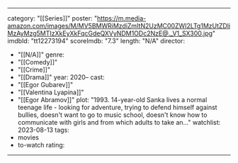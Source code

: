 
---
category: "[[Series]]"
poster: "https://m.media-amazon.com/images/M/MV5BMWRiMzdiZmItN2UzMC00ZWI2LTg1MzUtZDliMzAyMzg5MTIzXkEyXkFqcGdeQXVyNDM1ODc2NzE@._V1_SX300.jpg"
imdbId: "tt12273194"
scoreImdb: "7.3"
length: "N/A"
director: 
  - "[[N/A]]"
genre: 
  - "[[Comedy]]"
  - "[[Crime]]"
  - "[[Drama]]"
year: 2020–
cast: 
  - "[[Egor Gubarev]]"
  - "[[Valentina Lyapina]]"
  - "[[Egor Abramov]]"
plot: "1993. 14-year-old Sanka lives a normal teenage life - looking for adventure, trying to defend himself against bullies, doesn't want to go to music school, doesn't know how to communicate with girls and from which adults to take an..."
watchlist: 2023-08-13
tags: 
  - movies
  - to-watch
rating:
---

